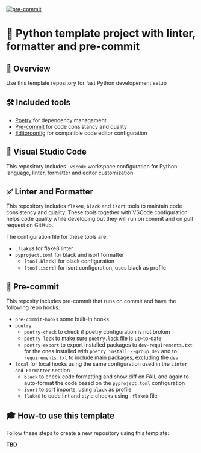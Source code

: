 [![pre-commit](https://img.shields.io/badge/pre--commit-enabled-brightgreen?logo=pre-commit)](https://github.com/pre-commit/pre-commit)

# 🐍 Python template project with linter, formatter and pre-commit

## 🔎 Overview

Use this template repository for fast Python developement setup

## 🛠️ Included tools

-   [Poetry](https://python-poetry.org/) for dependency managament
-   [Pre-commit](https://pre-commit.com/) for code consistancy and quality
-   [Editorconfig](https://editorconfig.org/) for compatible code editor configuration

## 📝 Visual Studio Code

This repository includes `.vscode` workspace configuration for Python language, linter, formatter and editor customization

## ✅ Linter and Formatter

This repository includes `flake8`, `black` and `isort` tools to maintain code consistency and quality. These tools together with VSCode configuration helps code quality while developing but they will run on commit and on pull request on GitHub.

The configuration file for these tools are:

-   `.flake8` for flake8 linter
-   `pyproject.toml` for black and isort formatter
    -   `[tool.black]` for black configuration
    -   `[tool.isort]` for isort configuration, uses black as profile

## 🤖 Pre-commit

This reposity includes pre-commit that runs on commit and have the following repo hooks:

-   `pre-commit-hooks` some built-in hooks
-   `poetry`
    -   `poetry-check` to check if poetry configuration is not broken
    -   `poetry-lock` to make sure `poetry.lock` file is up-to-date
    -   `poetry-export` to export installed packages to `dev-requirements.txt` for the ones installed with `poetry install --group dev` and to `requirements.txt` to include main packages, excluding the `dev`
-   `local` for local hooks using the same configuration used in the `Linter and Formatter` section
    -   `black` to check code formatting and show diff on FAIL and again to auto-format the code based on the `pyproject.toml` configuration
    -   `isort` to sort imports, using `black` as profile
    -   `flake8` to code lint and style checks using `.flake8` file

## 🎓 How-to use this template

Follow these steps to create a new repository using this template:

**TBD**
